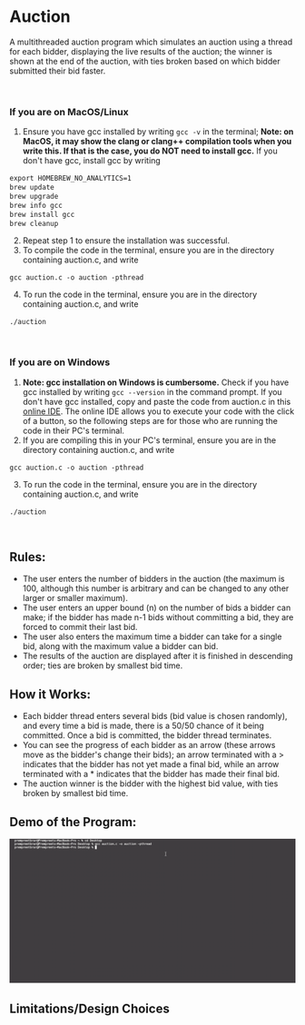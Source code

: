 # Auction

A multithreaded auction program which simulates an auction using a thread for each bidder, displaying the live results of the auction; the winner is shown at the end of the auction, with ties broken based on which bidder submitted their bid faster.

&nbsp;
&nbsp;
&nbsp;




### If you are on MacOS/Linux

1. Ensure you have gcc installed by writing ```gcc -v``` in the terminal; **Note: on MacOS, it may show the clang or clang++ compilation tools when you write this. If that is the case, you do NOT need to install gcc.** If you don't have gcc, install gcc by writing

```
export HOMEBREW_NO_ANALYTICS=1
brew update
brew upgrade
brew info gcc
brew install gcc
brew cleanup
```

2. Repeat step 1 to ensure the installation was successful.
3. To compile the code in the terminal, ensure you are in the directory containing auction.c, and write
```
gcc auction.c -o auction -pthread
```
4. To run the code in the terminal, ensure you are in the directory containing auction.c, and write
```
./auction
```

&nbsp;
&nbsp;
&nbsp;


### If you are on Windows

1. **Note: gcc installation on Windows is cumbersome.** Check if you have gcc installed by writing ```gcc --version``` in the command prompt. If you don't have gcc installed, copy and paste the code from auction.c in this [online IDE](https://replit.com/languages/C). The online IDE allows you to execute your code with the click of a button, so the following steps are for those who are running the code in their PC's terminal.
2. If you are compiling this in your PC's terminal, ensure you are in the directory containing auction.c, and write
```
gcc auction.c -o auction -pthread
```
3. To run the code in the terminal, ensure you are in the directory containing auction.c, and write
```
./auction
```



&nbsp;
&nbsp;
&nbsp;

## Rules:
- The user enters the number of bidders in the auction (the maximum is 100, although this number is arbitrary and can be changed to any other larger or smaller maximum).
- The user enters an upper bound (n) on the number of bids a bidder can make; if the bidder has made n-1 bids without committing a bid, they are forced to commit their last bid.
- The user also enters the maximum time a bidder can take for a single bid, along with the maximum value a bidder can bid.
- The results of the auction are displayed after it is finished in descending order; ties are broken by smallest bid time.
 
## How it Works:
- Each bidder thread enters several bids (bid value is chosen randomly), and every time a bid is made, there is a 50/50 chance of it being committed. Once a bid is committed, the bidder thread terminates.
- You can see the progress of each bidder as an arrow (these arrows move as the bidder's change their bids); an arrow terminated with a > indicates that the bidder has not yet made a final bid, while an arrow terminated with a * indicates that the bidder has made their final bid.
- The auction winner is the bidder with the highest bid value, with ties broken by smallest bid time.

## Demo of the Program:

![](auction_demo.gif)

## Limitations/Design Choices


